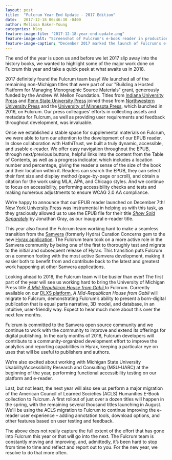 ```yaml
---
layout: post
title:  "Fulcrum Year End Update - 2017 Edition"
date:   2017-12-18 06:46:30 -0400
author: Melissa Baker-Young
categories: blog
feature-image-file: "2017-12-18-year-end-update.png"
feature-image-alt: "Screenshot of Fulcrum's e-book reader in production"
feature-image-caption: "December 2017 marked the launch of Fulcrum's e-book reader."
---
```

The end of the year is upon us and before we let 2017 slip away into the history books, we wanted to highlight some of the major work done on Fulcrum this year and take a quick peek at what awaits us in 2018.

2017 definitely found the Fulcrum team busy! We launched all of the remaining non-Michigan titles that were part of our "Building a Hosted Platform for Managing Monographic Source Materials" grant, generously funded by the Andrew W. Mellon Foundation. Titles from [Indiana University Press](https://www.fulcrum.org/indiana) and [Penn State University Press](https://www.fulcrum.org/pennstate) joined those from [Northwestern University Press](https://www.fulcrum.org/northwestern) and the [University of Minnesota Press](https://www.fulcrum.org/minnesota), which launched in 2016, on Fulcrum. Our press colleagues’ efforts in collecting assets and metadata for Fulcrum, as well as providing user requirements and feedback throughout development, was invaluable.

Once we established a stable space for supplemental materials on Fulcrum, we were able to turn our attention to the development of our EPUB reader. In close collaboration with HathiTrust, we built a truly dynamic, accessible, and usable e-reader. We offer easy navigation throughout the EPUB, through next/previous buttons, helpful links into the content from the Table of Contents, as well as a progress indicator, which includes a location number and percentage, giving the reader a sense of the size of the book and their location within it. Readers can search the EPUB, they can select their font size and display method (page-by-page or scroll), and obtain a citation for the work using MLA, APA, and Chicago styles. And we continue to focus on accessibility, performing accessibility checks and tests and making numerous adjustments to ensure WCAG 2.0 AA compliance.  

We’re happy to announce that our EPUB reader launched on December 7th! [New York University Press](https://www.fulcrum.org/nyupress) was instrumental in helping us with this task, as they graciously allowed us to use the EPUB file for their title *[Show Sold Separately](http://hdl.handle.net/2027/fulcrum.t722h883s)* by Jonathan Gray, as our inaugural e-reader title.

This year also found the Fulcrum team working hard to make a seamless transition from the [Samvera](http://samvera.org/) (formerly Hydra) Curation Concerns gem to the new [Hyrax application](http://hyr.ax/). The Fulcrum team took on a more active role in the Samvera community by being one of the first to thoroughly test and migrate to the initial and subsequent release of Hyrax. This transition puts Fulcrum on a common footing with the most active Samvera development, making it easier both to benefit from and contribute back to the latest and greatest work happening at other Samvera applications.

Looking ahead to 2018, the Fulcrum team will be busier than ever! The first part of the year will see us working hard to bring the University of Michigan Press title *[A Mid-Republican House from Gabii ](https://www.press.umich.edu/9231782/mid_republican_house_from_gabii)* to Fulcrum. Currently available on our [DLXS platform](https://quod.lib.umich.edu/g/gabii), *A Mid-Republican House from Gabii* will migrate to Fulcrum, demonstrating Fulcrum’s ability to present a born-digital publication that is equal parts narrative, 3D model, and database, in an intuitive, user-friendly way. Expect to hear much more about this over the next few months.

Fulcrum is committed to the Samvera open source community and we continue to work with the community to improve and extend its offerings for digital publishing. In the early months of 2018, Fulcrum developers will contribute to a community-organized development effort to improve the analytics and reporting capabilities in Hyrax, keeping a particular eye on uses that will be useful to publishers and authors.

We’re also excited about working with Michigan State University Usability/Accessibility Research and Consulting (MSU-UARC) at the beginning of the year, performing functional accessibility testing on our platform and e-reader.

Last, but not least, the next year will also see us perform a major migration of the American Council of Learned Societies (ACLS) Humanities E-Book collection to Fulcrum. A first rollout of just over a dozen titles will happen in the spring, with the remaining several thousand titles launching in August. We'll be using the ACLS migration to Fulcrum to continue improving the e-reader user experience – adding annotation tools, download options, and other features based on user testing and feedback.

The above does not really capture the full extent of the effort that has gone into Fulcrum this year or that will go into the next. The Fulcrum team is constantly moving and improving, and, admittedly, it’s been hard to stop from time to time and reflect and report out to you. For the new year, we resolve to do that more often.
